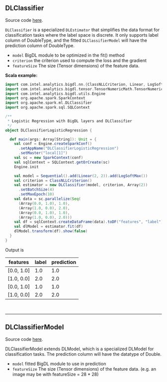 ## **DLClassifier**
Source code [here](https://github.com/intel-analytics/BigDL/blob/585818a3fb0e7339eb4e3831f08da82b7d5e47ba/spark/dl/src/main/scala/org/apache/spark/ml/DLClassifier.scala#L36).

`DLClassifier` is a specialized `DLEstimator` that simplifies the data format for
classification tasks where the label space is discrete. It only supports label column of DoubleType, and the fitted
`DLClassifierModel` will have the prediction column of DoubleType.

* `model` BigDL module to be optimized in the fit() method
* `criterion` the criterion used to compute the loss and the gradient
* `featureSize` The size (Tensor dimensions) of the feature data. 

**Scala example:**
```scala
import com.intel.analytics.bigdl.nn.{ClassNLLCriterion, Linear, LogSoftMax, Sequential}
import com.intel.analytics.bigdl.tensor.TensorNumericMath.TensorNumeric.NumericFloat
import com.intel.analytics.bigdl.utils.Engine
import org.apache.spark.SparkContext
import org.apache.spark.ml.DLClassifier
import org.apache.spark.sql.SQLContext

/**
 * Logistic Regression with BigDL layers and DLClassifier
 */
object DLClassifierLogisticRegression {

  def main(args: Array[String]): Unit = {
    val conf = Engine.createSparkConf()
      .setAppName("DLClassifierLogisticRegression")
      .setMaster("local[1]")
    val sc = new SparkContext(conf)
    val sqlContext = SQLContext.getOrCreate(sc)
    Engine.init

    val model = Sequential().add(Linear(2, 2)).add(LogSoftMax())
    val criterion = ClassNLLCriterion()
    val estimator = new DLClassifier(model, criterion, Array(2))
      .setBatchSize(4)
      .setMaxEpoch(10)
    val data = sc.parallelize(Seq(
      (Array(0.0, 1.0), 1.0),
      (Array(1.0, 0.0), 2.0),
      (Array(0.0, 1.0), 1.0),
      (Array(1.0, 0.0), 2.0)))
    val df = sqlContext.createDataFrame(data).toDF("features", "label")
    val dlModel = estimator.fit(df)
    dlModel.transform(df).show(false)
  }
}
```
Output is

|features  |label|prediction|
|----------|-----|----------|
|[0.0, 1.0]|1.0  |1.0       |
|[1.0, 0.0]|2.0  |2.0       |
|[0.0, 1.0]|1.0  |1.0       |
|[1.0, 0.0]|2.0  |2.0       |


&nbsp;

---


## DLClassifierModel ##
Source code [here](https://github.com/intel-analytics/BigDL/blob/585818a3fb0e7339eb4e3831f08da82b7d5e47ba/spark/dl/src/main/scala/org/apache/spark/ml/DLClassifier.scala#L63).

DLClassifierModel extends DLModel, which is a specialized DLModel for classification tasks. The prediction column will have the datatype of Double. 
* `model` fitted BigDL module to use in prediction
* `featureSize` The size (Tensor dimensions) of the feature data. (e.g. an image may be with featureSize = 28 * 28)

